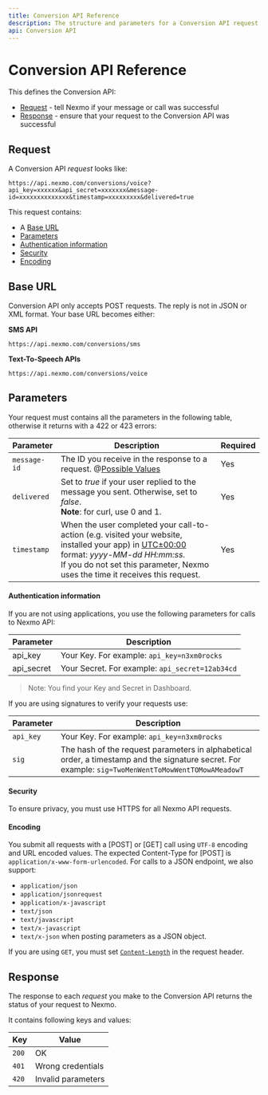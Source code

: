 ```yaml
---
title: Conversion API Reference
description: The structure and parameters for a Conversion API request.
api: Conversion API
---
```


# Conversion API Reference

This defines the Conversion API:

* [Request](#request) - tell Nexmo if your message or call was successful
* [Response](#response) - ensure that your request to the Conversion API was successful

## Request

A Conversion API *request* looks like:

```
https://api.nexmo.com/conversions/voice?api_key=xxxxxx&api_secret=xxxxxxx&message-id=xxxxxxxxxxxxxx&timestamp=xxxxxxxxx&delivered=true
```

This request contains:

* A [Base URL](#base)
* [Parameters](#parameters )
* [Authentication information](#authentic )
* [Security](#security )
* [Encoding](#encode)

## Base URL

Conversion API only accepts POST requests. The reply is not in JSON or XML format.
Your base URL becomes either:

**SMS API**

```
https://api.nexmo.com/conversions/sms
```

**Text-To-Speech APIs**

```
https://api.nexmo.com/conversions/voice
```


## Parameters

Your request must contains all the parameters in the following table, otherwise it returns with a 422 or 423 errors:

Parameter | Description | Required
-- | -- | --
`message-id` | The ID you receive in the response to a request. @[Possible Values](/_modals/api/conversion/parameters/message-id.md) | Yes
`delivered` | Set to *true* if your user replied to the message you sent. Otherwise, set to *false*. <br>**Note**: for curl, use 0 and 1.  | Yes
`timestamp` | When the user completed your call-to-action (e.g. visited your website, installed your app) in [UTC±00:00](https://en.wikipedia.org/wiki/UTC%C2%B100:00) format: *yyyy-MM-dd HH:mm:ss*. <br/>If you do not set this parameter, Nexmo uses the time it receives this request. | Yes

#### Authentication information

If you are not using applications, you use the following parameters for calls to Nexmo API:

Parameter | Description
-- | --
api_key | Your Key. For example: `api_key=n3xm0rocks`
api_secret | Your Secret. For example: `api_secret=12ab34cd`

> Note: You find your Key and Secret in Dashboard.

If you are using signatures to verify your requests use:

Parameter | Description
-- | --
`api_key` | Your Key. For example: `api_key=n3xm0rocks`
`sig` | The hash of the request parameters in alphabetical order, a timestamp and the signature secret. For example: `sig=TwoMenWentToMowWentTOMowAMeadowT`

#### Security

To ensure privacy, you must use HTTPS for all Nexmo API requests.

#### Encoding

You submit all requests with a [POST] or [GET] call using `UTF-8` encoding and URL encoded values. The expected Content-Type for [POST] is `application/x-www-form-urlencoded`. For calls to a JSON endpoint, we also support:

* `application/json`
* `application/jsonrequest`
* `application/x-javascript`
* `text/json`
* `text/javascript`
* `text/x-javascript`
* `text/x-json` when posting parameters as a JSON object.

If you are using `GET`, you must set [`Content-Length`](https://en.wikipedia.org/wiki/List_of_HTTP_header_fields#Request_fields) in the request header.

## Response

The response to each *request* you make to the Conversion API returns the status of your request to Nexmo.

It contains following keys and values: <a name="response"></a>

Key |	Value
-- | --
`200` |	OK |
`401` |	Wrong credentials
`420` |	Invalid parameters

